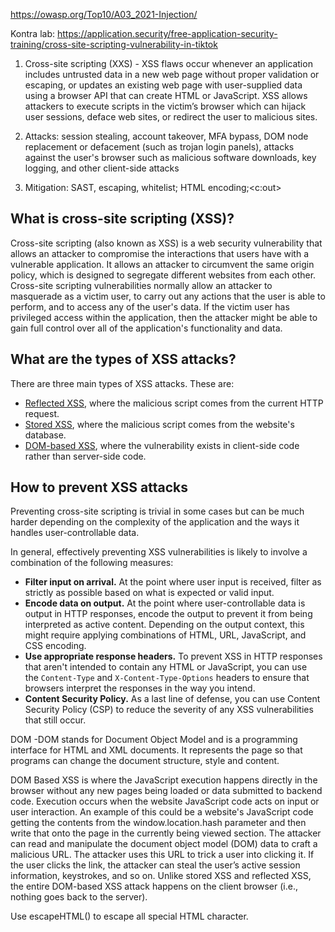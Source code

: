 
https://owasp.org/Top10/A03_2021-Injection/

Kontra lab: https://application.security/free-application-security-training/cross-site-scripting-vulnerability-in-tiktok

1.  Cross-site scripting (XXS) - XSS flaws occur whenever an application includes untrusted data in a new web page without proper validation or escaping, or updates an existing web page with user-supplied data using a browser API that can create HTML or JavaScript. XSS allows attackers to execute scripts in the victim’s browser which can hijack user sessions, deface web sites, or redirect the user to malicious sites.

1.  Attacks:
	session stealing, account takeover, MFA bypass, DOM node replacement or defacement (such as trojan login panels), attacks against the user's browser such as malicious software downloads, key logging, and other client-side attacks
	
2. Mitigation:
	SAST, escaping, whitelist; HTML encoding;<c:out>


## What is cross-site scripting (XSS)?

Cross-site scripting (also known as XSS) is a web security vulnerability that allows an attacker to compromise the interactions that users have with a vulnerable application. It allows an attacker to circumvent the same origin policy, which is designed to segregate different websites from each other. Cross-site scripting vulnerabilities normally allow an attacker to masquerade as a victim user, to carry out any actions that the user is able to perform, and to access any of the user's data. If the victim user has privileged access within the application, then the attacker might be able to gain full control over all of the application's functionality and data.


## What are the types of XSS attacks?

There are three main types of XSS attacks. These are:

-   [Reflected XSS](https://portswigger.net/web-security/cross-site-scripting#reflected-cross-site-scripting), where the malicious script comes from the current HTTP request.
-   [Stored XSS](https://portswigger.net/web-security/cross-site-scripting#stored-cross-site-scripting), where the malicious script comes from the website's database.
-   [DOM-based XSS](https://portswigger.net/web-security/cross-site-scripting#dom-based-cross-site-scripting), where the vulnerability exists in client-side code rather than server-side code.

## How to prevent XSS attacks

Preventing cross-site scripting is trivial in some cases but can be much harder depending on the complexity of the application and the ways it handles user-controllable data.

In general, effectively preventing XSS vulnerabilities is likely to involve a combination of the following measures:

-   **Filter input on arrival.** At the point where user input is received, filter as strictly as possible based on what is expected or valid input.
-   **Encode data on output.** At the point where user-controllable data is output in HTTP responses, encode the output to prevent it from being interpreted as active content. Depending on the output context, this might require applying combinations of HTML, URL, JavaScript, and CSS encoding.
-   **Use appropriate response headers.** To prevent XSS in HTTP responses that aren't intended to contain any HTML or JavaScript, you can use the `Content-Type` and `X-Content-Type-Options` headers to ensure that browsers interpret the responses in the way you intend.
-   **Content Security Policy.** As a last line of defense, you can use Content Security Policy (CSP) to reduce the severity of any XSS vulnerabilities that still occur.


DOM -DOM stands for Document Object Model and is a programming interface for HTML and XML documents. It represents the page so that programs can change the document structure, style and content.

DOM Based XSS is where the JavaScript execution happens directly in the browser without any new pages being loaded or data submitted to backend code. Execution occurs when the website JavaScript code acts on input or user interaction. An example of this could be a website's JavaScript code getting the contents from the window.location.hash parameter and then write that onto the page in the currently being viewed section. The attacker can read and manipulate the document object model (DOM) data to craft a malicious URL. The attacker uses this URL to trick a user into clicking it. If the user clicks the link, the attacker can steal the user’s active session information, keystrokes, and so on. Unlike stored XSS and reflected XSS, the entire DOM-based XSS attack happens on the client browser (i.e., nothing goes back to the server).

Use escapeHTML() to escape all special HTML character.
